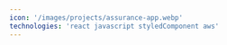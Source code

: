 ```yaml
---
icon: '/images/projects/assurance-app.webp'
technologies: 'react javascript styledComponent aws'
---
```

